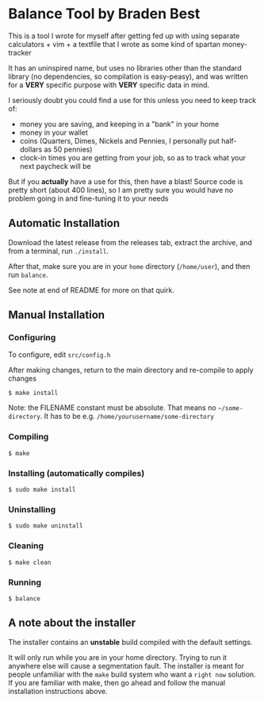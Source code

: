 # Balance Tool by Braden Best

This is a tool I wrote for myself after getting fed up with using separate calculators + vim + a textfile that I wrote as some kind of spartan money-tracker

It has an uninspired name, but uses no libraries other than the standard library (no dependencies, so compilation is easy-peasy), and was written for a **VERY** specific purpose with **VERY** specific data in mind.

I seriously doubt you could find a use for this unless you need to keep track of:

* money you are saving, and keeping in a "bank" in your home
* money in your wallet
* coins (Quarters, Dimes, Nickels and Pennies, I personally put half-dollars as 50 pennies)
* clock-in times you are getting from your job, so as to track what your next paycheck will be

But if you **actually** have a use for this, then have a blast! Source code is pretty short (about 400 lines), so I am pretty sure you would have no problem going in and fine-tuning it to your needs

## Automatic Installation

Download the latest release from the releases tab, extract the archive, and from a terminal, run `./install`.

After that, make sure you are in your `home` directory (`/home/user`), and then run `balance`.

See note at end of README for more on that quirk.

## Manual Installation

### Configuring

To configure, edit `src/config.h`

After making changes, return to the main directory and re-compile to apply changes

    $ make install
    
Note: the FILENAME constant must be absolute. That means no `~/some-directory`. It has to be e.g. `/home/yourusername/some-directory`

### Compiling

    $ make

### Installing (automatically compiles)

    $ sudo make install

### Uninstalling

    $ sudo make uninstall

### Cleaning

    $ make clean

### Running

    $ balance

## A note about the installer

The installer contains an **unstable** build compiled with the default settings. 

It will only run while you are in your home directory. Trying to run it anywhere else will cause a segmentation fault. The installer is meant for people unfamiliar with the `make` build system who want a `right now` solution. If you are familiar with make, then go ahead and follow the manual installation instructions above.
